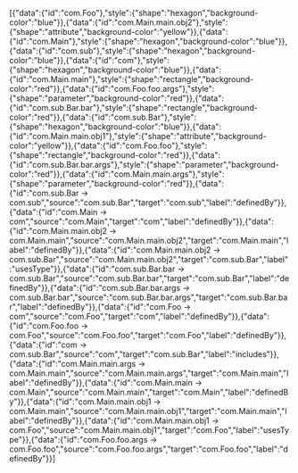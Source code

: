 [{"data":{"id":"com.Foo"},"style":{"shape":"hexagon","background-color":"blue"}},{"data":{"id":"com.Main.main.obj2"},"style":{"shape":"attribute","background-color":"yellow"}},{"data":{"id":"com.Main"},"style":{"shape":"hexagon","background-color":"blue"}},{"data":{"id":"com.sub"},"style":{"shape":"hexagon","background-color":"blue"}},{"data":{"id":"com"},"style":{"shape":"hexagon","background-color":"blue"}},{"data":{"id":"com.Main.main"},"style":{"shape":"rectangle","background-color":"red"}},{"data":{"id":"com.Foo.foo.args"},"style":{"shape":"parameter","background-color":"red"}},{"data":{"id":"com.sub.Bar.bar"},"style":{"shape":"rectangle","background-color":"red"}},{"data":{"id":"com.sub.Bar"},"style":{"shape":"hexagon","background-color":"blue"}},{"data":{"id":"com.Main.main.obj1"},"style":{"shape":"attribute","background-color":"yellow"}},{"data":{"id":"com.Foo.foo"},"style":{"shape":"rectangle","background-color":"red"}},{"data":{"id":"com.sub.Bar.bar.args"},"style":{"shape":"parameter","background-color":"red"}},{"data":{"id":"com.Main.main.args"},"style":{"shape":"parameter","background-color":"red"}},{"data":{"id":"com.sub.Bar -> com.sub","source":"com.sub.Bar","target":"com.sub","label":"definedBy"}},{"data":{"id":"com.Main -> com","source":"com.Main","target":"com","label":"definedBy"}},{"data":{"id":"com.Main.main.obj2 -> com.Main.main","source":"com.Main.main.obj2","target":"com.Main.main","label":"definedBy"}},{"data":{"id":"com.Main.main.obj2 -> com.sub.Bar","source":"com.Main.main.obj2","target":"com.sub.Bar","label":"usesType"}},{"data":{"id":"com.sub.Bar.bar -> com.sub.Bar","source":"com.sub.Bar.bar","target":"com.sub.Bar","label":"definedBy"}},{"data":{"id":"com.sub.Bar.bar.args -> com.sub.Bar.bar","source":"com.sub.Bar.bar.args","target":"com.sub.Bar.bar","label":"definedBy"}},{"data":{"id":"com.Foo -> com","source":"com.Foo","target":"com","label":"definedBy"}},{"data":{"id":"com.Foo.foo -> com.Foo","source":"com.Foo.foo","target":"com.Foo","label":"definedBy"}},{"data":{"id":"com -> com.sub.Bar","source":"com","target":"com.sub.Bar","label":"includes"}},{"data":{"id":"com.Main.main.args -> com.Main.main","source":"com.Main.main.args","target":"com.Main.main","label":"definedBy"}},{"data":{"id":"com.Main.main -> com.Main","source":"com.Main.main","target":"com.Main","label":"definedBy"}},{"data":{"id":"com.Main.main.obj1 -> com.Main.main","source":"com.Main.main.obj1","target":"com.Main.main","label":"definedBy"}},{"data":{"id":"com.Main.main.obj1 -> com.Foo","source":"com.Main.main.obj1","target":"com.Foo","label":"usesType"}},{"data":{"id":"com.Foo.foo.args -> com.Foo.foo","source":"com.Foo.foo.args","target":"com.Foo.foo","label":"definedBy"}}]